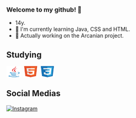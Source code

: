 ### Welcome to my github! 👋

- 14y.
- 📌 I'm currently learning Java, CSS and HTML.
- 📅 Actually working on the Arcanian project.

## Studying

<div style="display: inline_block">
  <img align="center" alt="Java" height="30" width="40" src="https://raw.githubusercontent.com/devicons/devicon/master/icons/java/java-original.svg">
  <img align="center" alt="HTML" height="30" width="40" src="https://raw.githubusercontent.com/devicons/devicon/master/icons/html5/html5-original.svg">
  <img align="center" alt="CSS" height="30" width="40" src="https://raw.githubusercontent.com/devicons/devicon/master/icons/css3/css3-original.svg">
</div>

## Social Medias
<div style="display: inline_block">
  <a href="https://www.instagram.com/souaquelematheus" target="_blank">
    <img align="center" alt="Instagram" height="40" width="40" src="https://www.instagram.com/p/CBqFrrCHVM7/media/?size=t">
  </a>
</div>
<br>
